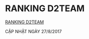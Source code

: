 # RANKING D2TEAM

[RANKING D2TEAM](http://fbcryptics.com/newsite/showrank.aspx?groupid=481503825545563)

CẬP NHẬT NGÀY 27/8/2017
